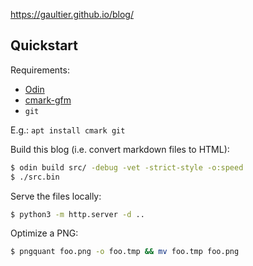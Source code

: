 https://gaultier.github.io/blog/


## Quickstart

Requirements: 
- [Odin](https://github.com/odin-lang/Odin.git)
- [cmark-gfm](https://github.com/github/cmark-gfm) 
- `git`

E.g.: `apt install cmark git`

Build this blog (i.e. convert markdown files to HTML):

```sh
$ odin build src/ -debug -vet -strict-style -o:speed
$ ./src.bin
```

Serve the files locally:

```sh
$ python3 -m http.server -d ..
```

Optimize a PNG:

```sh
$ pngquant foo.png -o foo.tmp && mv foo.tmp foo.png
```
